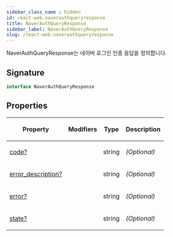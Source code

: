 ```yaml
---
sidebar_class_name : hidden
id: react-web.naverauthqueryresponse
title: NaverAuthQueryResponse
sidebar_label: NaverAuthQueryResponse
slug: /react-web.naverauthqueryresponse
---
```






NaverAuthQueryResponse는 네이버 로그인 인증 응답을 정의합니다.

## Signature

```typescript
interface NaverAuthQueryResponse 
```

## Properties

<table><thead><tr><th>

Property


</th><th>

Modifiers


</th><th>

Type


</th><th>

Description


</th></tr></thead>
<tbody><tr><td>

[code?](./react-web.naverauthqueryresponse.code)


</td><td>


</td><td>

string


</td><td>

_(Optional)_


</td></tr>
<tr><td>

[error_description?](./react-web.naverauthqueryresponse.error_description)


</td><td>


</td><td>

string


</td><td>

_(Optional)_


</td></tr>
<tr><td>

[error?](./react-web.naverauthqueryresponse.error)


</td><td>


</td><td>

string


</td><td>

_(Optional)_


</td></tr>
<tr><td>

[state?](./react-web.naverauthqueryresponse.state)


</td><td>


</td><td>

string


</td><td>

_(Optional)_


</td></tr>
</tbody></table>

